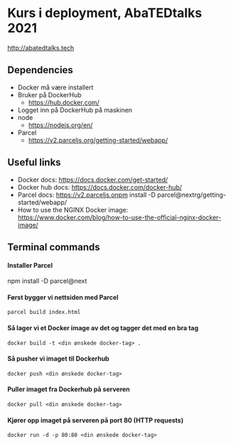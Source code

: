 # Kurs i deployment, AbaTEDtalks 2021

http://abatedtalks.tech

## Dependencies 

- Docker må være installert
- Bruker på DockerHub
    - https://hub.docker.com/
- Logget inn på DockerHub på maskinen
- node
    - https://nodejs.org/en/
- Parcel
    - https://v2.parceljs.org/getting-started/webapp/

## Useful links
- Docker docs: https://docs.docker.com/get-started/
- Docker hub docs: https://docs.docker.com/docker-hub/
- Parcel docs: https://v2.parceljs.onpm install -D parcel@nextrg/getting-started/webapp/
- How to use the NGINX Docker image: https://www.docker.com/blog/how-to-use-the-official-nginx-docker-image/

## Terminal commands

#### Installer Parcel

npm install -D parcel@next

#### Først bygger vi nettsiden med Parcel

`parcel build index.html`

#### Så lager vi et Docker image av det og tagger det med en bra tag

`docker build -t <din ønskede docker-tag> .`

#### Så pusher vi imaget til Dockerhub

`docker push <din ønskede docker-tag>`

#### Puller imaget fra Dockerhub på serveren

`docker pull <din ønskede docker-tag>`

#### Kjører opp imaget på serveren på port 80 (HTTP requests)

`docker run -d -p 80:80 <din ønskede docker-tag>`
